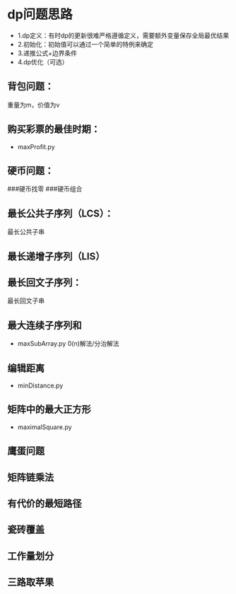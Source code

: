 # dp问题思路
- 1.dp定义：有时dp的更新很难严格遵循定义，需要额外变量保存全局最优结果
- 2.初始化：初始值可以通过一个简单的特例来确定
- 3.递推公式+边界条件
- 4.dp优化（可选）

## 背包问题：
重量为m，价值为v

## 购买彩票的最佳时期：
- maxProfit.py

## 硬币问题：
###硬币找零
###硬币组合

## 最长公共子序列（LCS）：
最长公共子串

## 最长递增子序列（LIS）

## 最长回文子序列：
最长回文子串

## 最大连续子序列和
- maxSubArray.py
0(n)解法/分治解法

## 编辑距离
- minDistance.py

## 矩阵中的最大正方形
- maximalSquare.py

## 鹰蛋问题

## 矩阵链乘法

## 有代价的最短路径

## 瓷砖覆盖

## 工作量划分

## 三路取苹果